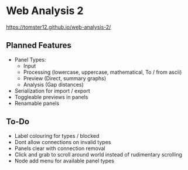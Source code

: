# Web Analysis 2

https://tomster12.github.io/web-analysis-2/

## Planned Features

- Panel Types:
  - Input
  - Processing (lowercase, uppercase, mathematical, To / from ascii)
  - Preview (Direct, summary graphs)
  - Analysis (Gap distances)
- Serialization for import / export
- Toggleable previews in panels
- Renamable panels

## To-Do

- Label colouring for types / blocked
- Dont allow connections on invalid types
- Panels clear with connection removal
- Click and grab to scroll around world instead of rudimentary scrolling
- Node add menu for available panel types
